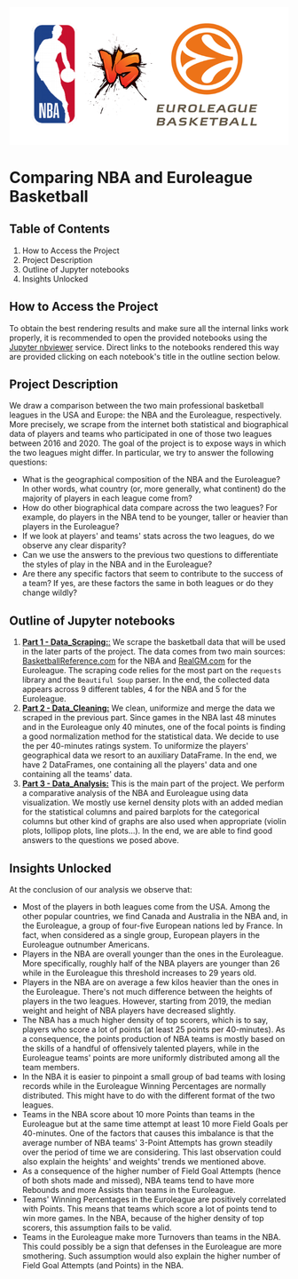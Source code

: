 ![Cover](images/cover_image.png)

# Comparing NBA and Euroleague Basketball

## Table of Contents
1. How to Access the Project
2. Project Description
3. Outline of Jupyter notebooks
4. Insights Unlocked

## How to Access the Project

To obtain the best rendering results and make sure all the internal links work properly, it is recommended to open the provided notebooks using the [Jupyter nbviewer](https://nbviewer.org/) service. Direct links to the notebooks rendered this way are provided clicking on each notebook's title in the outline section below.

## Project Description

We draw a comparison between the two main professional basketball leagues in the USA and Europe: the NBA and the Euroleague, respectively. More precisely, we scrape from the internet both statistical and biographical data of players and teams who participated in one of those two leagues between 2016 and 2020. The goal of the project is to expose ways in which the two leagues might differ. In particular, we try to answer the following questions:

- What is the geographical composition of the NBA and the Euroleague? In other words, what country (or, more generally, what continent) do the majority of players in each league come from?
- How do other biographical data compare across the two leagues? For example, do players in the NBA tend to be younger, taller or heavier than players in the Euroleague?
- If we look at players' and teams' stats across the two leagues, do we observe any clear disparity? 
- Can we use the answers to the previous two questions to differentiate the styles of play in the NBA and in the Euroleague? 
- Are there any specific factors that seem to contribute to the success of a team? If yes, are these factors the same in both leagues or do they change wildly?

## Outline of Jupyter notebooks

1. [**Part 1 - Data_Scraping:**:](https://nbviewer.org/github/Al-khali/NBAvsEL/blob/main/Part%201%20-%20Data_Scraping.ipynb) We scrape the basketball data that will be used in the later parts of the project. The data comes from two main sources: [BasketballReference.com](https://www.basketball-reference.com/) for the NBA and [RealGM.com](https://basketball.realgm.com/international/league/1/Euroleague/home) for the Euroleague. The scraping code relies for the most part on the `requests` library and the `Beautiful Soup` parser. In the end, the collected data appears across 9 different tables, 4 for the NBA and 5 for the Euroleague.
2. [**Part 2 - Data_Cleaning:**](https://nbviewer.org/github/Al-khali/NBAvsEL/blob/main/Part%202%20-%20Data_Cleaning.ipynb) We clean, uniformize and merge the data we scraped in the previous part. Since games in the NBA last 48 minutes and in the Euroleague only 40 minutes, one of the focal points is finding a good normalization method for the statistical data. We decide to use the per 40-minutes ratings system. To uniformize the players' geographical data we resort to an auxiliary DataFrame. In the end, we have 2 DataFrames, one containing all the players' data and one containing all the teams' data.    
3. [**Part 3 - Data_Analysis:**](https://nbviewer.org/github/Al-khali/NBAvsEL/blob/main/Part%203%20-%20Data_Analysis.ipynb) This is the main part of the project. We perform a comparative analysis of the NBA and Euroleague using data visualization. We mostly use kernel density plots with an added median for the statistical columns and paired barplots for the categorical columns but other kind of graphs are also used when appropriate (violin plots, lollipop plots, line plots...). In the end, we are able to find good answers to the questions we posed above.

## Insights Unlocked

At the conclusion of our analysis we observe that:
- Most of the players in both leagues come from the USA. Among the other popular countries, we find Canada and Australia in the NBA and, in the Euroleague, a group of four-five European nations led by France. In fact, when considered as a single group, European players in the Euroleague outnumber Americans.    
- Players in the NBA are overall younger than the ones in the Euroleague. More specifically, roughly half of the NBA players are younger than 26 while in the Euroleague this threshold increases to 29 years old.
- Players in the NBA are on average a few kilos heavier than the ones in the Euroleague. There's not much difference between the heights of players in the two leagues. However, starting from 2019, the median weight and height of NBA players have decreased slightly.  
- The NBA has a much higher density of top scorers, which is to say, players who score a lot of points (at least 25 points per 40-minutes). As a consequence, the points production of NBA teams is mostly based on the skills of a handful of offensively talented players, while in the Euroleague teams' points are more uniformly distributed among all the team members.
- In the NBA it is easier to pinpoint a small group of bad teams with losing records while in the Euroleague Winning Percentages are normally distributed. This might have to do with the different format of the two leagues.    
- Teams in the NBA score about 10 more Points than teams in the Euroleague but at the same time attempt at least 10 more Field Goals per 40-minutes. One of the factors that causes this imbalance is that the average number of NBA teams' 3-Point Attempts has grown steadily over the period of time we are considering. This last observation could also explain the heights' and weights' trends we mentioned above.  
- As a consequence of the higher number of Field Goal Attempts (hence of both shots made and missed), NBA teams tend to have more Rebounds and more Assists than teams in the Euroleague. 
- Teams' Winning Percentages in the Euroleague are positively correlated with Points. This means that teams which score a lot of points tend to win more games. In the NBA, because of the higher density of top scorers, this assumption fails to be valid.
- Teams in the Euroleague make more Turnovers than teams in the NBA. This could possibly be a sign that defenses in the Euroleague are more smothering. Such assumption would also explain the higher number of Field Goal Attempts (and Points) in the NBA.   